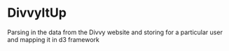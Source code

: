 DivvyItUp
=========

Parsing in the data from the Divvy website and storing for a particular user and mapping it in d3 framework
